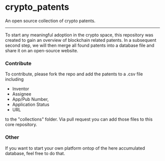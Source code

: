 # crypto_patents
An open source collection of crypto patents.

--------

To start any meaningful adoption in the crypto space, this repository was created to gain an overview of blockchain related patents.
In a subsequent second step, we will then merge all found patents into a database file and share it on an open-source website. 

### Contribute

To contribute, please fork the repo and add the patents to a .csv file including

* Inventor 
* Assignee
* App/Pub Number, 
* Application Status
* URL 

to the "collections" folder. Via pull request you can add those files to this core repository. 


### Other

If you want to start your own platform ontop of the here accumulated database, feel free to do that.
